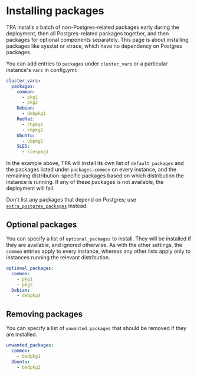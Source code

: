 # Installing packages

TPA installs a batch of non-Postgres-related packages early during
the deployment, then all Postgres-related packages together, and then
packages for optional components separately. This page is about
installing packages like sysstat or strace, which have no dependency on
Postgres packages.

You can add entries to `packages` under `cluster_vars` or a
particular instance's `vars` in config.yml:

```yaml
cluster_vars:
  packages:
    common:
      - pkg1
      - pkg2
    Debian:
      - debpkg1
    RedHat:
      - rhpkg1
      - rhpkg2
    Ubuntu:
      - ubpkg1
    SLES:
      - slespkg1
```

In the example above, TPA will install its own list of
`default_packages` and the packages listed under `packages.common`
on every instance, and the remaining distribution-specific packages
based on which distribution the instance is running. If any of these
packages is not available, the deployment will fail.

Don't list any packages that depend on Postgres; use
[`extra_postgres_packages`](postgres_installation_method_pkg.md)
instead.

## Optional packages

You can specify a list of `optional_packages` to install. They will be
installed if they are available, and ignored otherwise. As with the
other settings, the `common` entries apply to every instance, whereas
any other lists apply only to instances running the relevant
distribution.

```yaml
optional_packages:
  common:
    - pkg1
    - pkg2
  Debian:
    - debpkg4
```

## Removing packages

You can specify a list of `unwanted_packages` that should be
removed if they are installed.

```yaml
unwanted_packages:
  common:
    - badpkg1
  Ubuntu:
    - badpkg2
```
